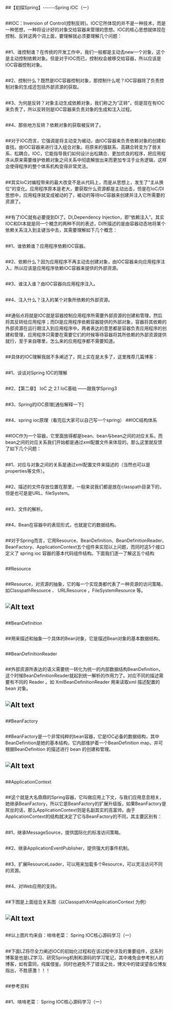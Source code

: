 ##【初探Spring】------Spring IOC（一）

##
##IOC：Inversion of Control(控制反转)。IOC它所体现的并不是一种技术，而是一种思想，一种将设计好的对象交给容器来管理的思想。IOC的核心思想就体现在控制、反转这两个词上面，要理解就必须要理解几个问题：

##
##1、谁控制谁？在传统的开发工作中，我们一般都是主动去new一个对象，这个是主动控制依赖对象。但是对于IOC而已，控制权会被移交给容器，所以应该是IOC容器控制对象。

##
##2、控制什么？既然是IOC容器控制对象，那控制什么呢？IOC容器除了负责控制对象的生成还包括外部资源的获取。

##
##3、为何是反转？对象主动生成依赖对象，我们称之为“正转”，但是现在有IOC来负责了，所以反转则是IOC容器来负责对象的生成和注入过程。

##
##4、那些地方反转？依赖对象的获取被反转了。

##
##对于IOC而言，它强调是将主动变为被动，由IOC容器来负责依赖对象的创建和查找，由IOC容器来进行注入组合对象。将原来的强联系、高耦合转变为了弱关系、松耦合。IOC，它能指导我们如何设计出松耦合、更加优良的程序，把应用程序从原来需要维护依赖对象之间关系中彻底解放出来而更加专注于业务逻辑，这样会使得程序的整个体系机构变得非常灵活。

##
##其实IoC对编程带来的最大改变不是从代码上，而是从思想上，发生了“主从换位”的变化。应用程序原本是老大，要获取什么资源都是主动出击，但是在IoC/DI思想中，应用程序就变成被动的了，被动的等待IoC容器来创建并注入它所需要的资源了。

##
##有了IOC就有必要提到DI了。DI,Dependency Injection，即“依赖注入”。其实IOC和DI本就是同一个概念的两种不同的表述，DI所描述的是由容器动态地将某个依赖关系注入到主键当中去，其需要理解如下几个概念：

##
##1、谁依赖谁？应用程序依赖IOC容器。

##
##2、依赖什么？因为应用程序不再主动去创建对象，由IOC容器来向应用程序注入，所以应该是应用程序依赖IOC容器来提供的外部资源。

##
##3、谁注入谁？由IOC容器向应用程序注入。

##
##4、注入什么？注入的某个对象所依赖的外部资源。

##
##通俗点将就是IOC就是容器控制应用程序所需要外部资源的创建和管理，然后将其反转给应用程序；而DI是应用程序依赖容器提供的外部对象，容器将其依赖的外部资源在运行期注入到应用程序中。两者表达的意思都是容器负责应用程序的创建和管理，应用程序只需要在需要它们的时候等待容器将其所依赖的外部资源提供就行，至于来自哪里，怎么来的应用程序都不需要知道。

##
##具体的IOC理解我就不多阐述了，网上实在是太多了，这里推荐几篇博客：

##
##1、谈谈对Spring IOC的理解

##
##2、【第二章】 IoC 之 2.1 IoC基础 ——跟我学Spring3

##
##3、Spring的IOC原理[通俗解释一下]

##
##4、spring ioc原理（看完后大家可以自己写一个spring）
##IOC结构体系

##
##IOC作为一个容器，它里面放得都是bean、bean与bean之间的对应关系，而bean之间的对应关系我们开始都是通过xml配置文件来体现的。那么这里就反馈了如下几个问题：

##
##1、对应与对象之间的关系是通过xml配置文件来描述的（当然也可以是properties等文件）。

##
##2、描述的文件存放位置在那里，一般来说我们都是放在classpath目录下的，但是也可是是URL、fileSystem。

##
##3、文件的解析。

##
##4、Bean在容器中的表现形式，也就是它的数据结构。

##
##对于Spring而言，它用Resource、BeanDefinition、BeanDefinitionReader、BeanFactory、ApplicationContext五个组件来实现以上问题，而同时这5个接口定义了 spring ioc 容器的基本代码组件结构。下面我们逐一了解这五个结构

##
##Resource

##
##Resource，对资源的抽象，它的每一个实现类都代表了一种资源的访问策略，如ClasspathResource 、 URLResource ，FileSystemResource 等。

##
## ![Alt text](../md/img/381060-20160106175005012-1012403748.jpg)

##
##

##
##BeanDefinition

##
##用来描述和抽象一个具体的Bean对象，它是描述Bean对象的基本数据结构。

##
##BeanDefinitionReader

##
##外部资源所表达的语义需要统一转化为统一的内部数据结构BeanDefinition，这个时候BeanDefinitionReader就起到统一解析的作用力了。对应不同的描述需要有不同的 Reader 。如 XmlBeanDefinitionReader 用来读取xml 描述配置的 bean 对象。

##
## ![Alt text](../md/img/381060-20160106175005950-741413780.jpg)

##
##BeanFactory

##
##BeanFactory是一个非常纯粹的bean容器，它是IOC必备的数据结构，其中BeanDefinition是她的基本结构，它内部维护着一个BeanDefinition map，并可根据BeanDefinition 的描述进行 bean 的创建和管理。

##
##

##
## ![Alt text](../md/img/381060-20160106175007153-1131079806.jpg)

##
##

##
##ApplicationContext

##
##这个就是大名鼎鼎的Spring容器，它叫做应用上下文，与我们应用息息相关，她继承BeanFactory，所以它是BeanFactory的扩展升级版，如果BeanFactory是屌丝的话，那么ApplicationContext则是名副其实的高富帅。由于ApplicationContext的结构就决定了它与BeanFactory的不同，其主要区别有：

##
##1、继承MessageSource，提供国际化的标准访问策略。

##
##2、继承ApplicationEventPublisher，提供强大的事件机制。

##
##3、扩展ResourceLoader，可以用来加载多个Resource，可以灵活访问不同的资源。

##
##4、对Web应用的支持。

##
##下图是上面组合关系图（以ClasspathXmlApplicationContext 为例）

##
## ![Alt text](../md/img/381060-20160106175008231-728733069.jpg)

##
##以上图片均来自：啃啃老菜： Spring IOC核心源码学习（一）

##
##

##
##下面LZ将尽全力阐述IOC的初始化过程和在该过程中涉及的重要组件，这系列博客是也是LZ学习、研究Spring机制和源码的学习笔记，其中难免会参考别人的博客，如有雷同，纯属借鉴。同时也避免不了错误之处，博文中的错误望各位博友指出，不胜感激！！！

##
##参考资料

##
##1、啃啃老菜： Spring IOC核心源码学习（一）
